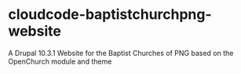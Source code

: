 # cloudcode-baptistchurchpng-website
A Drupal 10.3.1 Website for the Baptist Churches of PNG based on the OpenChurch module and theme

